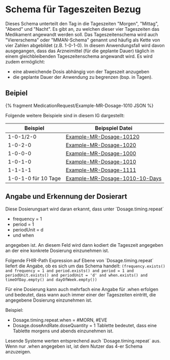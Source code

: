 # Schema für Tageszeiten Bezug

Dieses Schema unterteilt den Tag in die Tageszeiten "Morgen", "Mittag", "Abend" und "Nacht".
Es gibt an, zu welchen dieser vier Tageszeiten das Medikament angewandt werden soll. Das Tageszeitenschema wird auch "Viererschema" oder "MMAN-Schema" genannt und häufig als Kette von vier Zahlen abgebildet (z.B. 1-0-1-0). 
In diesem Anwendungsfall wird davon ausgegangen, dass das Arzneimittel (für die geplante Dauer) täglich in einem gleichbleibenden Tageszeitenschema angewandt wird. Es wird zudem ermöglicht:

- eine abweichende Dosis abhängig von der Tageszeit anzugeben
- die geplante Dauer der Anwendung zu begrenzen (bsp. in Tagen). 

## Beipiel

{% fragment MedicationRequest/Example-MR-Dosage-1010 JSON %}

Folgende weitere Beispiele sind in diesem IG dargestellt:

| Beispiel    | Beipspiel Datei |
| -------- | ------- |
| 1-0-1/2-0  | [Example-MR-Dosage-10120](./MedicationRequest-Example-MR-Dosage-10120.html)    |
| 1-0-2-0 | [Example-MR-Dosage-1020](./MedicationRequest-Example-MR-Dosage-1020.html)     |
| 1-0-0-0    | [Example-MR-Dosage-1000](./MedicationRequest-Example-MR-Dosage-1000.html)    |
| 1-0-1-0    | [Example-MR-Dosage-1010](./MedicationRequest-Example-MR-Dosage-1010.html)    |
| 1-1-1-1    | [Example-MR-Dosage-1111](./MedicationRequest-Example-MR-Dosage-1111.html)    |
| 1-0-1-0 für 10 Tage   | [Example-MR-Dosage-1010-10-Days](./MedicationRequest-Example-MR-Dosage-1010-10-Days.html)    |

## Angabe und Erkennung der Dosierart

Diese Dosierungsart wird daran erkannt, dass unter ´Dosage.timing.repeat´

- frequency = 1
- period = 1
- periodUnit = d
- und when
  
angegeben ist. An diesem Feld wird dann kodiert die Tageszeit angegeben an der eine konkrete Dosierung einzunehmen ist.

Folgende FHIR-Path Expression auf Ebene von ´Dosage.timing.repeat´ liefert die Angabe, ob es sich um das Schema handelt: `(frequency.exists() and frequency = 1 and period.exists() and period = 1 and periodUnit.exists() and periodUnit = 'd' and when.exists() and timeOfDay.empty() and dayOfWeek.empty())`

Für eine Dosierung kann auch mehrfach eine Angabe für .when erfolgen und bedeutet, dass wann auch immer einer der Tageszeiten eintritt, die angegebene Dosierung einzunehmen ist.

Beispiel:
- Dosage.timing.repeat.when = #MORN, #EVE
- Dosage.doseAndRate.doseQuantity = 1 Tablette
bedeutet, dass eine Tablette morgens und abends einzunehmen ist.

Lesende Systeme werten entsprechend auch ´Dosage.timing.repeat´ aus. Wenn nur .when angegeben ist, ist dem Nutzer das 4-er Schema anzuzeigen.
